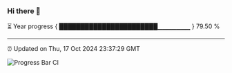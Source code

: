 ### Hi there 👋

⏳ Year progress { ███████████████████████▁▁▁▁▁▁▁ } 79.50 %

---

⏰ Updated on Thu, 17 Oct 2024 23:37:29 GMT

![Progress Bar CI](https://github.com/IshwaranRudhara/GIT-ACTION/workflows/Progress%20Bar%20CI/badge.svg)
